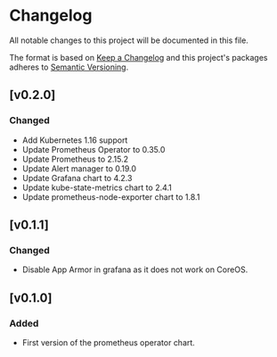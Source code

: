 # Changelog

All notable changes to this project will be documented in this file.

The format is based on [Keep a Changelog](http://keepachangelog.com/en/1.0.0/)
and this project's packages adheres to [Semantic Versioning](http://semver.org/spec/v2.0.0.html).

## [v0.2.0]

### Changed
- Add Kubernetes 1.16 support
- Update Prometheus Operator to 0.35.0
- Update Prometheus to 2.15.2
- Update Alert manager to 0.19.0
- Update Grafana chart to 4.2.3
- Update kube-state-metrics chart to 2.4.1
- Update prometheus-node-exporter chart to 1.8.1


## [v0.1.1]

### Changed

- Disable App Armor in grafana as it does not work on CoreOS.

## [v0.1.0]

### Added

- First version of the prometheus operator chart.

[0.1.0]: https://github.com/giantswarm/kubernetes-cluster-autoscaler/pull/1
